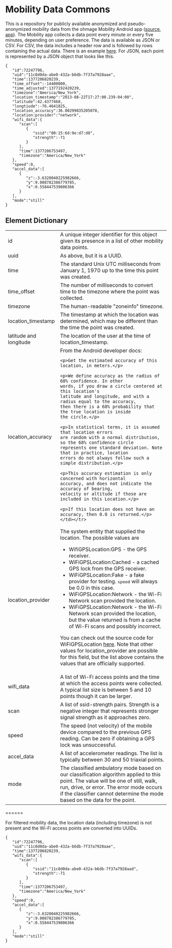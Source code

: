 # Mobility Data Commons

This is a repository for publicly available anonymized and pseudo-anonymized mobility data from the ohmage Mobility 
Android app ([source](https://github.com/ohmage/mobility-phone), [app](https://play.google.com/store/apps/details?id=org.ohmage.mobility)). 
The Mobility app collects a data point every minute or every five minutes, depending on user preference. The data is available 
as JSON or CSV. For CSV, the data includes a header row and is followed by rows containing the actual data. There is an example [here](https://github.com/ohmage/mobility-data-commons/blob/master/example/single-record-mobility.csv). 
For JSON, each point is represented by a JSON object that looks like this.

    {
       "id":72247796,
       "uid":"11c8d0da-abe0-432a-b6db-7f37a7928aae",
       "time":1377206820239,
       "time_offset":-14400000,
       "time_adjusted":1377192420239,
       "timezone":"America/New_York",
       "location_timestamp":"2013-08-22T17:27:00.239-04:00",
       "latitude":42.4377468,
       "longtiude":-76.4641825,
       "location_accuracy":36.00299835205078,
       "location:provider":"network",
       "wifi_data":{
          "scan":[
             {
                "ssid":"00:15:6d:9e:d7:d8",
                "strength":-71
             }
          ],
          "time":1377206753497,
          "timezone":"America/New_York"
       },
       "speed":0,
       "accel_data":[
          {
             "z":-3.6320040225982666,
             "y":9.008782386779785,
             "x":0.558447539806366
          }       
       ],
       "mode":"still"
    }
    
## Element Dictionary

<table>
<tr><td>id</td><td>A unique integer identifier for this object given its presence in a list of other mobility data points.</td></tr>
<tr><td>uuid</td><td>As above, but it is a UUID.</td></tr>
<tr><td>time</td><td>The standard Unix UTC milliseconds from January 1, 1970 up to the time this point was created.</td></tr>
<tr><td>time_offset</td><td>The number of milliseconds to convert time to the timezone where the point was collected.</td></tr>
<tr><td>timezone</td><td>The human-readable "zoneinfo" timezone.</td></tr>
<tr><td>location_timestamp</td><td>The timestamp at which the location was determined, which may be different than the time the point was created.</td></tr>
<tr><td>latitude and longitude</td><td>The location of the user at the time of location_timestamp.</td></tr>
<tr><td>location_accuracy</td><td>From the Android developer docs: 

    <p>Get the estimated accuracy of this location, in meters.</p>
    
    <p>We define accuracy as the radius of 68% confidence. In other
    words, if you draw a circle centered at this location's
    latitude and longitude, and with a radius equal to the accuracy,
    then there is a 68% probability that the true location is inside
    the circle.</p>
    
    <p>In statistical terms, it is assumed that location errors
    are random with a normal distribution, so the 68% confidence circle
    represents one standard deviation. Note that in practice, location
    errors do not always follow such a simple distribution.</p>
    
    <p>This accuracy estimation is only concerned with horizontal
    accuracy, and does not indicate the accuracy of bearing,
    velocity or altitude if those are included in this Location.</p>

    <p>If this location does not have an accuracy, then 0.0 is returned.</p></td></tr>
    
<tr><td>location_provider</td><td>The system entity that supplied the location. The possible values are 
<ul>
<li>WifiGPSLocation:GPS - the GPS receiver.</li>
<li>WiFiGPSLocation:Cached - a cached GPS lock from the GPS receiver.</li>
<li>WiFiGPSLocation:Fake - a fake provider for testing. <tt>speed</tt> will always be 0.0 in this case.</li>
<li>WiFiGPSLocation:Network - the Wi-Fi Network scan provided the location.</li>
<li>WiFiGPSLocation:Network - the Wi-Fi Network scan provided the location, but the value returned is from a cache of Wi-Fi scans and possibly incorrect.</li>
</ul>
<p>You can check out the source code for WiFiGPSLocation <a href="https://github.com/ohmage/wi-fi-gps-location">here</a>. Note
that other values for location_provider are possible for this field, but the list above contains the values that are officially
supported.</p>
</td></tr>

<tr><td>wifi_data</td><td>A list of Wi-Fi access points and the time at which the access points were collected. A typical list size is between 5 and 10 points though it can be larger.</td></tr>
<tr><td>scan</td><td>A list of ssid-strength pairs. Strength is a negative integer that represents stronger signal strength as it approaches zero.</td></tr>
<tr><td>speed</td><td>The speed (not velocity) of the mobile device compared to the previous GPS reading. Can be zero if obtaining a GPS lock was unsuccessful.</td></tr>
<tr><td>accel_data</td><td>A list of accelerometer readings. The list is typically between 30 and 50 triaxial points.</td></tr>
<tr><td>mode</td><td>The classified ambulatory mode based on our classification algorithm applied to this point. The value
will be one of still, walk, run, drive, or error. The error mode occurs if the classifier cannot determine the mode based on the
data for the point.</td></tr>
</table> 

======

For filtered mobility data, the location data (including timezone) is not present and the Wi-Fi access points are converted into UUIDs.

    {
       "id":72247796,
       "uid":"11c8d0da-abe0-432a-b6db-7f37a7928aae",
       "time":1377206820239,
       "wifi_data":{
          "scan":[
             {
                "ssid":"11c8d0da-abe0-432a-b6db-7f37a7928aad",
                "strength":-71
             }
          ],
          "time":1377206753497,
          "timezone":"America/New_York"
       },
       "speed":0,
       "accel_data":[
          {
             "z":-3.6320040225982666,
             "y":9.008782386779785,
             "x":0.558447539806366
          }       
       ],
       "mode":"still"
    }

